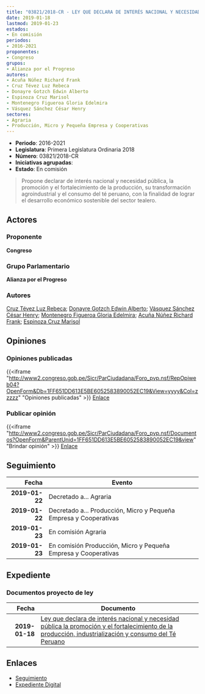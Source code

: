 ```yaml
---
title: "03821/2018-CR - LEY QUE DECLARA DE INTERÉS NACIONAL Y NECESIDAD PÚBLICA LA PROMOCIÓN Y EL FORTALECIMIENTO DE LA PRODUCCIÓN, INDUSTRIALIZACIÓN Y CONSUMO DEL TÉ PERUANO"
date: 2019-01-18
lastmod: 2019-01-23
estados:
- En comisión
periodos:
- 2016-2021
proponentes:
- Congreso
grupos:
- Alianza por el Progreso
autores:
- Acuña Núñez Richard Frank
- Cruz Tévez Luz Rebeca
- Donayre Gotzch Edwin Alberto
- Espinoza Cruz Marisol
- Montenegro Figueroa Gloria Edelmira
- Vásquez Sánchez César Henry
sectores:
- Agraria
- Producción, Micro y Pequeña Empresa y Cooperativas
---
```

- **Periodo**: 2016-2021
- **Legislatura**: Primera Legislatura Ordinaria 2018
- **Número**: 03821/2018-CR
- **Iniciativas agrupadas**: 
- **Estado**: En comisión

> Propone declarar de interés nacional y necesidad pública, la promoción y el fortalecimiento de la producción, su transformación agroindustrial y el consumo del té peruano, con la finalidad de lograr el desarrollo económico sostenible del sector tealero.


## Actores

### Proponente

**Congreso**

### Grupo Parlamentario

**Alianza por el Progreso**

### Autores

[Cruz Tévez Luz Rebeca](mailto:mailto:lcruzt@congreso.gob.pe); [Donayre Gotzch Edwin Alberto](mailto:mailto:edonayre@congreso.gob.pe); [Vásquez Sánchez César Henry](mailto:mailto:cvasquezs@congreso.gob.pe); [Montenegro Figueroa Gloria Edelmira](mailto:mailto:gmontenegrof@congreso.gob.pe); [Acuña Núñez Richard Frank](mailto:mailto:racuna@congreso.gob.pe); [Espinoza Cruz Marisol](mailto:mailto:mespinozac@congreso.gob.pe)

## Opiniones

### Opiniones publicadas

{{<iframe "http://www2.congreso.gob.pe/Sicr/ParCiudadana/Foro_pvp.nsf/RepOpiweb04?OpenForm&Db=1FF651DD613E5BE6052583890052EC19&View=yyyy&Col=zzzzz" "Opiniones publicadas" >}}
[Enlace](http://www2.congreso.gob.pe/Sicr/ParCiudadana/Foro_pvp.nsf/RepOpiweb04?OpenForm&Db=1FF651DD613E5BE6052583890052EC19&View=yyyy&Col=zzzzz)

### Publicar opinión

{{<iframe "http://www2.congreso.gob.pe/Sicr/ParCiudadana/Foro_pvp.nsf/Documentos?OpenForm&ParentUnid=1FF651DD613E5BE6052583890052EC19&view" "Brindar opinión" >}}
[Enlace](http://www2.congreso.gob.pe/Sicr/ParCiudadana/Foro_pvp.nsf/Documentos?OpenForm&ParentUnid=1FF651DD613E5BE6052583890052EC19&view)


## Seguimiento

| Fecha | Evento |
|------:|--------|
| **2019-01-22** | Decretado a... Agraria |
| **2019-01-22** | Decretado a... Producción, Micro y Pequeña Empresa y Cooperativas |
| **2019-01-23** | En comisión Agraria |
| **2019-01-23** | En comisión Producción, Micro y Pequeña Empresa y Cooperativas |

## Expediente

### Documentos proyecto de ley

| Fecha | Documento |
|------:|-----------|
| **2019-01-18** | [Ley que declara de interés nacional y necesidad pública la promoción y el fortalecimiento de la producción, industrialización y consumo del Té Peruano](http://www.leyes.congreso.gob.pe/Documentos/2016_2021/Proyectos_de_Ley_y_de_Resoluciones_Legislativas/PL0382120190118.pdf) |

## Enlaces

- [Seguimiento](http://www2.congreso.gob.pe/Sicr/TraDocEstProc/CLProLey2016.nsf/f7fff46988ca05b1052578e100829cc7/95f4debc5723e13005258386007d97b1?OpenDocument)
- [Expediente Digital](http://www2.congreso.gob.pe/Sicr/TraDocEstProc/Expvirt_2011.nsf/visbusqptramdoc1621/03821?opendocument)

